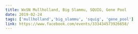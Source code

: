 ```yaml
---
title: WxSN Mullholland, Big Slammu, SQUIG, Gene Pool
date: 2019-02-24
tags: ['mullholland','big_slammu', 'squig', 'gene_pool']
link: https://www.facebook.com/events/333434573926658/
---
```




